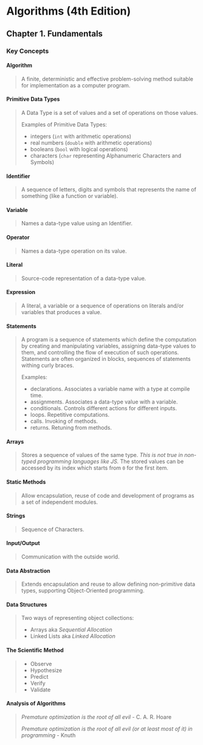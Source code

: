 # Algorithms (4th Edition)

## Chapter 1. Fundamentals

### Key Concepts

#### Algorithm

> A finite, deterministic and effective problem-solving method suitable for implementation as a computer program.

#### Primitive Data Types

> A Data Type is a set of values and a set of operations on those values.
>
> Examples of Primitive Data Types:
>
> * integers (`int` with arithmetic operations)
> * real numbers (`double` with arithmetic operations)
> * booleans (`bool` with logical operations)
> * characters (`char` representing Alphanumeric Characters and Symbols)

#### Identifier

> A sequence of letters, digits and symbols that represents the name of something (like a function or variable).

#### Variable

> Names a data-type value using an Identifier.

#### Operator

> Names a data-type operation on its value.

#### Literal

> Source-code representation of a data-type value.

#### Expression

> A literal, a variable or a sequence of operations on literals and/or variables that produces a value.

#### Statements

> A program is a sequence of statements which define the computation by creating and manipulating variables, assigning data-type values to them, and controlling the flow of execution of such operations. Statements are often organized in blocks, sequences of statements withing curly braces.
>
> Examples:
>
> * declarations. Associates a variable name with a type at compile time.
> * assignments. Associates a data-type value with a variable.
> * conditionals. Controls different actions for different inputs.
> * loops. Repetitive computations.
> * calls. Invoking of methods.
> * returns. Retuning from methods.

#### Arrays

> Stores a sequence of values of the same type. _This is not true in non-typed programming languages like JS._ The stored values can be accessed by its index which starts from `0` for the first item.

#### Static Methods

> Allow encapsulation, reuse of code and development of programs as a set of independent modules.

#### Strings

> Sequence of Characters.

#### Input/Output

> Communication with the outside world.

#### Data Abstraction

> Extends encapsulation and reuse to allow defining non-primitive data types, supporting Object-Oriented programming.

#### Data Structures

> Two ways of representing object collections:
>
> * Arrays aka *Sequential Allocation*
> * Linked Lists aka *Linked Allocation*

#### The Scientific Method

> * Observe
> * Hypothesize
> * Predict
> * Verify
> * Validate

#### Analysis of Algorithms

> _Premature optimization is the root of all evil_ - C. A. R. Hoare
>
> _Premature optimization is the root of all evil (or at least most of it) in programming_ - Knuth
